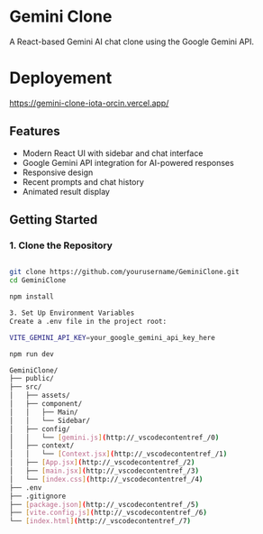 # Gemini Clone

A React-based Gemini AI chat clone using the Google Gemini API.

# Deployement
https://gemini-clone-iota-orcin.vercel.app/
## Features

- Modern React UI with sidebar and chat interface
- Google Gemini API integration for AI-powered responses
- Responsive design
- Recent prompts and chat history
- Animated result display

## Getting Started

### 1. Clone the Repository

```sh

git clone https://github.com/yourusername/GeminiClone.git
cd GeminiClone

npm install

3. Set Up Environment Variables
Create a .env file in the project root:

VITE_GEMINI_API_KEY=your_google_gemini_api_key_here

npm run dev

GeminiClone/
├── public/
├── src/
│   ├── assets/
│   ├── component/
│   │   ├── Main/
│   │   └── Sidebar/
│   ├── config/
│   │   └── [gemini.js](http://_vscodecontentref_/0)
│   ├── context/
│   │   └── [Context.jsx](http://_vscodecontentref_/1)
│   ├── [App.jsx](http://_vscodecontentref_/2)
│   ├── [main.jsx](http://_vscodecontentref_/3)
│   └── [index.css](http://_vscodecontentref_/4)
├── .env
├── .gitignore
├── [package.json](http://_vscodecontentref_/5)
├── [vite.config.js](http://_vscodecontentref_/6)
└── [index.html](http://_vscodecontentref_/7)
